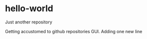 # hello-world
Just another repository

Getting accustomed to github repositories GUI.
Adding one new line
